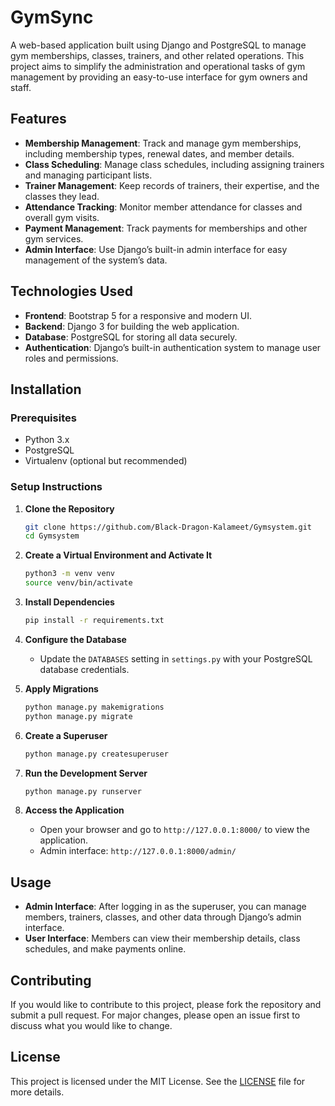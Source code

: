 # GymSync

A web-based application built using Django and PostgreSQL to manage gym memberships, classes, trainers, and other related operations. This project aims to simplify the administration and operational tasks of gym management by providing an easy-to-use interface for gym owners and staff.

## Features

- **Membership Management**: Track and manage gym memberships, including membership types, renewal dates, and member details.
- **Class Scheduling**: Manage class schedules, including assigning trainers and managing participant lists.
- **Trainer Management**: Keep records of trainers, their expertise, and the classes they lead.
- **Attendance Tracking**: Monitor member attendance for classes and overall gym visits.
- **Payment Management**: Track payments for memberships and other gym services.
- **Admin Interface**: Use Django’s built-in admin interface for easy management of the system’s data.

## Technologies Used

- **Frontend**: Bootstrap 5 for a responsive and modern UI.
- **Backend**: Django 3 for building the web application.
- **Database**: PostgreSQL for storing all data securely.
- **Authentication**: Django’s built-in authentication system to manage user roles and permissions.

## Installation

### Prerequisites

- Python 3.x
- PostgreSQL
- Virtualenv (optional but recommended)

### Setup Instructions

1. **Clone the Repository**

   ```bash
   git clone https://github.com/Black-Dragon-Kalameet/Gymsystem.git
   cd Gymsystem
   ```

2. **Create a Virtual Environment and Activate It**

   ```bash
   python3 -m venv venv
   source venv/bin/activate
   ```

3. **Install Dependencies**

   ```bash
   pip install -r requirements.txt
   ```

4. **Configure the Database**
   - Update the `DATABASES` setting in `settings.py` with your PostgreSQL database credentials.

5. **Apply Migrations**

   ```bash
   python manage.py makemigrations
   python manage.py migrate
   ```

6. **Create a Superuser**

   ```bash
   python manage.py createsuperuser
   ```

7. **Run the Development Server**

   ```bash
   python manage.py runserver
   ```

8. **Access the Application**
   - Open your browser and go to `http://127.0.0.1:8000/` to view the application.
   - Admin interface: `http://127.0.0.1:8000/admin/`

## Usage

- **Admin Interface**: After logging in as the superuser, you can manage members, trainers, classes, and other data through Django’s admin interface.
- **User Interface**: Members can view their membership details, class schedules, and make payments online.

## Contributing

If you would like to contribute to this project, please fork the repository and submit a pull request. For major changes, please open an issue first to discuss what you would like to change.

## License

This project is licensed under the MIT License. See the [LICENSE](LICENSE) file for more details.
